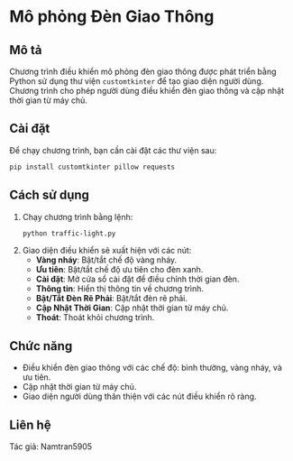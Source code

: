# Mô phỏng Đèn Giao Thông

## Mô tả
Chương trình điều khiển mô phỏng đèn giao thông được phát triển bằng Python sử dụng thư viện `customtkinter` để tạo giao diện người dùng. Chương trình cho phép người dùng điều khiển đèn giao thông và cập nhật thời gian từ máy chủ.

## Cài đặt
Để chạy chương trình, bạn cần cài đặt các thư viện sau:
```bash
pip install customtkinter pillow requests
```

## Cách sử dụng
1. Chạy chương trình bằng lệnh:
   ```bash
   python traffic-light.py
   ```
2. Giao diện điều khiển sẽ xuất hiện với các nút:
   - **Vàng nháy**: Bật/tắt chế độ vàng nháy.
   - **Ưu tiên**: Bật/tắt chế độ ưu tiên cho đèn xanh.
   - **Cài đặt**: Mở cửa sổ cài đặt để điều chỉnh thời gian đèn.
   - **Thông tin**: Hiển thị thông tin về chương trình.
   - **Bật/Tắt Đèn Rẽ Phải**: Bật/tắt đèn rẽ phải.
   - **Cập Nhật Thời Gian**: Cập nhật thời gian từ máy chủ.
   - **Thoát**: Thoát khỏi chương trình.

## Chức năng
- Điều khiển đèn giao thông với các chế độ: bình thường, vàng nháy, và ưu tiên.
- Cập nhật thời gian từ máy chủ.
- Giao diện người dùng thân thiện với các nút điều khiển rõ ràng.

## Liên hệ
Tác giả: Namtran5905
